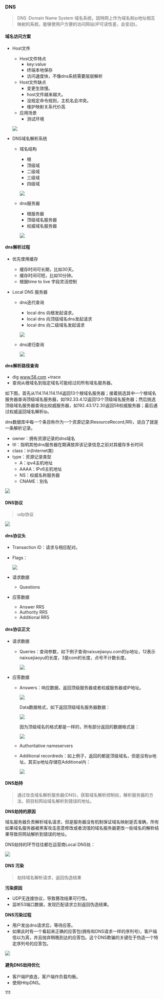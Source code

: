 ### DNS

> DNS :Domain Name System 域名系统，因特网上作为域名和ip地址相互映射的系统，能够使用户方便的访问网站(IP可读性差，会变动)。

#### 域名访问方案

* Host文件

  * Host文件特点
    * key:value
    * 终端本地保存
    * 访问速度快，不像dns系统需要层层解析
  * Host文件缺点
    * 变更生效慢。
    * host文件越来越大。
    * 没规定命令规则，主机名会冲突。
    * 维护映射关系代价高
  * 应用场景
    * 测试环境

  ![](../images/dns/1.png)

* DNS域名解析系统

  * 域名结构

    * 根
    * 顶级域
    * 二级域
    * 三级域
    * 四级域

    ![](../images/dns/2.png)

  * dns服务器

    * 根服务器
    * 顶级域名服务器
    * 权威域名服务器

    ![](../images/dns/3.png)



#### dns解析过程

* 优先使用缓存

  * 缓存时间可长期，比如30天。
  * 缓存时间可短，比如10分钟。
  * 根据time to live 字段灵活控制

* Local DNS 服务器

  * dns迭代查询

    * local dns 向根发起请求。
    * local dns 向顶级域名dns发起请求
    * local dns 向二级域名发起请求

    ![](../images/dns/4.png)

  * dns递归查询

    ![](../images/dns/5.png)

#### dns解析路径查询

* dig www.58.com +trace
* 查询从根域名到指定域名可能经过的所有域名服务器。

如下图，首先从114.114.114.114返回13个根域名服务器；接着挑选其中一个根域名服务器查询顶级域名服务器，如192.33.4.12返回13个顶级域名服务器；然后挑选顶级域名服务器查询出权威服务器，如192.43.172.30返回58权威服务器；最后通过权威返回域名解析ip。

dns数据库中每一个条目称作为一个资源记录(ResourceRecord,RR)，说白了就是一条解析记录。

* owner：拥有资源记录的dns域名
* ttl：指明其他dns服务器在期满放弃该记录信息之前对其缓存多长时间
* class：in(Internet类)
* type：资源记录类型
  * A：ipv4主机地址
  * AAAA：IPv6主机地址
  * NS：权威名称服务器
  * CNAME：别名

![](../images/dns/6.png)

#### DNS协议

> udp协议

![](../images/dns/7.png)

#### dns协议头

* Transaction ID：请求与相应配对。

* Flags：

  ![](../images/dns/8.png)

* 请求数据

  * Questions

* 应答数据

  * Answer RRS
  * Authority RRS
  * Additional RRS

#### dns协议正文

* 请求数据
  
  * Queries：查询参数，如下例子查询naixuejiaoyu.com的ip地址，12表示naixuejiaoyu的长度，3是com的长度，点号不计数长度。
  
    ![](../images/dns/9.png)
* 应答数据
  * Answers：响应数据，返回顶级服务器或者权威服务器或IP地址。

    ![](../images/dns/10.png)

    Data数据格式，如下返回顶级域名服务器数据：

    ![](../images/dns/11.png)

    因为顶级域名的格式都是一样的，所有部分返回的数据格式是：

    ![](../images/dns/12.png)

  * Authoritative nameservers

  * Additional recordreds：如上例子，返回的都是顶级域名，但是没有ip地址，其实ip地址存储在Additional内：

    ![](../images/dns/13.png)

#### DNS劫持

> 通过攻击域名解析服务器(DNS)，获取域名解析控制权，解析服务器的方法，把目标网站域名解析到错误的地址。

**DNS劫持的原因**

域名服务器负责解析域名请求，但是服务器没有机制保证域名映射是否准确，所有如果域名服务器被黑客攻击恶意修改或者流氓的域名服务器更改一些域名的解析结果导致将网站解析到错误的地址。

DNS劫持的环节往往都在运营商Local DNS处：

![](../images/dns/14.png)

#### DNS 污染

> 劫持域名解析请求，返回伪造结果

**污染原因**

* UDP无连接协议，导致篡改结果可行性。
* 监听53端口数据，发现匹配请求立刻返回伪造结果。

**DNS污染过程**

* 用户发出dns请求后，等待应答。
* 如果此时有一个看起来正确的应答包(拥有和DNS请求一样的序列号)，客户端信以为真，并且抛弃稍晚到达的应答包。这个DNS欺骗的关键在于伪造一个特定序列号的应答包。

![](../images/dns/15.png)



#### 避免DNS劫持优化

* 客户端IP直连，客户端作负载均衡。
* 使用HttpDNS。







111

